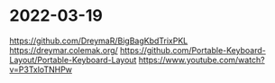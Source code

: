 # 2022-03-19

https://github.com/DreymaR/BigBagKbdTrixPKL
https://dreymar.colemak.org/
https://github.com/Portable-Keyboard-Layout/Portable-Keyboard-Layout
https://www.youtube.com/watch?v=P3TxloTNHPw
